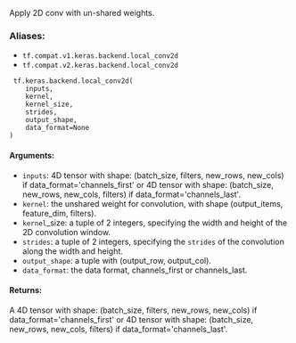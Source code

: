 
Apply 2D conv with un-shared weights.
### Aliases:
- `tf.compat.v1.keras.backend.local_conv2d`
- `tf.compat.v2.keras.backend.local_conv2d`

```
 tf.keras.backend.local_conv2d(
    inputs,
    kernel,
    kernel_size,
    strides,
    output_shape,
    data_format=None
)
```
#### Arguments:
- `inputs`: 4D tensor with shape: (batch_size, filters, new_rows, new_cols) if data_format='channels_first' or 4D tensor with shape: (batch_size, new_rows, new_cols, filters) if data_format='channels_last'.
- `kernel`: the unshared weight for convolution, with shape (output_items, feature_dim, filters).
- `kernel`_size: a tuple of 2 integers, specifying the width and height of the 2D convolution window.
- `strides`: a tuple of 2 integers, specifying the `strides` of the convolution along the width and height.
- `output_shape`: a tuple with (output_row, output_col).
- `data_format`: the data format, channels_first or channels_last.
#### Returns:

A 4D tensor with shape: (batch_size, filters, new_rows, new_cols) if data_format='channels_first' or 4D tensor with shape: (batch_size, new_rows, new_cols, filters) if data_format='channels_last'.
